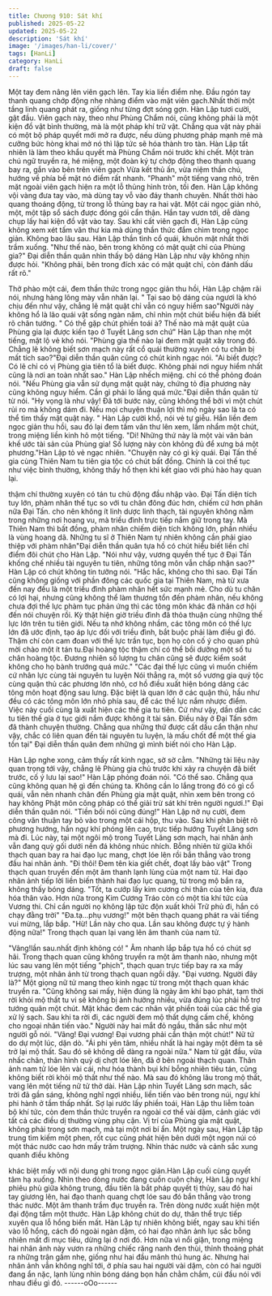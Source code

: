 ```yaml
---
title: Chương 910: Sát khí
published: 2025-05-22
updated: 2025-05-22
description: 'Sát khí'
image: '/images/han-li/cover/'
tags: [HanLi]
category: HanLi
draft: false
---
```


Một tay đem nâng lên viên gạch lên. Tay kia liền điểm nhẹ. Đầu
ngón tay thanh quang chớp động nhẹ nhàng điểm vào mặt viên
gạch.Nhất thời một tầng linh quang phát ra, giống như từng đợt
sóng gợn. Hàn Lập tươi cười, gật đầu.
Viên gạch này, theo như Phùng Chẩm nói, cũng không phải là
một kiện đồ vật bình thường, mà là một pháp khí trữ vật. Chẳng
qua vật này phải có một bộ pháp quyết mới mở ra được, nếu
dùng phương pháp mạnh mẽ mà cưỡng bức hòng khai mở nó thì
lập tức sẽ hóa thành tro tàn. Hàn Lập tất nhiên là làm theo khẩu
quyết mà Phùng Chẩm nói trước khi chết. Một tràn chú ngữ
truyền ra, hé miệng, một đoàn ký tự chớp động theo thanh quang
bay ra, gắn vào bên trên viên gạch
Vừa kết thủ ấn, vừa niệm thần chú, hướng về phía bề mặt nó
điểm rất nhanh. "Phanh" một tiếng vang nhỏ, trên mặt ngoài viên
gạch hiện ra một lỗ thủng hình tròn, tối đen. Hàn Lập không vội
vàng đưa tay vào, mà dùng tay vỗ vào đáy thanh chuyên. Nhất
thời hào quang thoáng động, từ trong lỗ thủng bay ra hai vật.
Một cái ngọc giản nhỏ, một, một tập sổ sách được đóng gói cẩn
thận. Hắn tay vươn tới, dễ dàng chụp lấy hai kiện đồ vật vào tay.
Sau khi cất viên gạch đi, Hàn Lập cũng không xem xét tấm văn
thư kia mà dùng thần thức đắm chìm trong ngọc giản. Không bao
lâu sau. Hàn Lập thần tình cổ quái, khuôn mặt nhất thời trầm
xuống.
"Như thế nào, bên trong không có mật quật chỉ của Phùng gia?"
Đại diễn thần quân nhìn thấy bộ dáng Hàn Lập như vậy không
nhịn được hỏi.
"Không phải, bên trong đích xác có mật quật chỉ, còn đánh dấu rất
rõ."

Thở phào một cái, đem thần thức trong ngọc giản thu hồi, Hàn
Lập chậm rãi nói, nhưng hàng lông mày vẫn nhăn lại.
" Tại sao bộ dáng của ngươi là khó chịu đến như vậy, chẳng lẽ
mật quật chỉ vẫn có nguy hiểm sao"Người này không hổ là lão
quái vật sống ngàn năm, chỉ nhìn một chút biểu hiện đã biết rõ
chân tướng.
" Có thể gặp chút phiền toái à? Thế nào mà mật quật của Phùng
gia lại được kiến tạo ở Tuyết Lăng sơn chứ" Hàn Lập than nhẹ
một tiếng, mặt lộ vẻ khó nói.
"Phùng gia thế nào lại đem mật quật xây trong đó. Chẳng lẽ
không biết sơn mạch này rất cổ quái thường xuyên có tu chân bị
mất tích sao?"Đại diễn thần quân cũng có chút kinh ngạc nói.
"Ai biết được? Có lẽ chỉ có vị Phùng gia tiên tổ là biết được.
Không phải nơi nguy hiểm nhất cũng là nơi an toàn nhất sao."
Hàn Lập nhếch miệng. chỉ có thể phỏng đoán nói.
"Nếu Phùng gia vẫn sử dụng mật quật này, chứng tỏ địa phương
này cũng không nguy hiểm. Cần gì phải lo lắng quá mức."Đại diễn
thần quân từ từ nói.
"Hy vọng là như vậy! Đã tới bước này, cũng không thể bởi vì một
chút rủi ro mà không dám đi. Nếu mọi chuyện thuận lợi thì mộ
ngày sao là ta có thể tìm thấy mật quật này. " Hàn Lập cười khổ,
nói vẻ tự giễu.
Hắn liền đem ngọc giản thu hồi, sau đó lại đem tấm văn thư lên
xem, lẩm nhẩm một chút, trong miệng liền kinh hô một tiếng.
"Di! Những thứ này là một vài văn bản khế ước tài sản của Phùng
gia! Số lượng này còn không đủ để xưng bá một phương."Hàn
Lập tỏ vẻ ngạc nhiên.
"Chuyện này có gì kỳ quái. Đại Tấn thế gia cùng Thiên Nam tu
tiên gia tộc có chút bất đồng. Chính là coi thế tục như việc bình
thường, không thấy hổ thẹn khi kết giao với phú hào hay quan lại.

thậm chí thường xuyên có tán tu chủ động đầu nhập vào. Đại Tấn
diện tích tuy lớn, phàm nhân thế tục so với tu chân đông đúc hơn,
chiếm cứ hơn phân nữa Đại Tấn. cho nên không ít linh dược linh
thạch, tài nguyên không nằm trong những nơi hoang vu, mà triều
đình trực tiếp nắm giữ trong tay. Mà Thiên Nam thì bất đồng,
phàm nhân chiếm diện tích không lớn, phần nhiều là vùng hoang
dã. Những tu sĩ ở Thiên Nam tự nhiên không cần phải giao thiệp
với phàm nhân"Đại diễn thần quân tựa hồ có chút hiểu biết liền
chỉ điểm đôi chút cho Hàn Lập.
"Nói như vậy, vương quyền thế tục ở Đại Tấn khống chế nhiều tài
nguyên tu tiên, những tông môn vẫn chấp nhận sao?" Hàn Lập có
chút không tin tưởng nói.
"Hắc hắc, không cho thì sao. Đại Tấn cũng không giống với phần
đông các quốc gia tại Thiên Nam, mà từ xưa đến nay đều là một
triều đình phàm nhân hết sức mạnh mẻ. Cho dù tu chân có lợi hại,
nhưng cũng không thể làm thương tổn đến phàm nhân, nếu
không chưa đợi thế lực phàm tục phản ứng thì các tông môn khác
đã nhân cơ hội đến nói chuyện rồi. Kỳ thật hiện giờ triều đình đã
thỏa thuận cùng những thế lực lớn trên tu tiên giới. Nếu ta nhớ
không nhầm, các tông môn có thế lực lớn đã ước định, tạo áp lực
đối với triều đình, bắt buộc phải làm điều gì đó. Thậm chí còn cam
đoan với thế lực trần tục, bọn họ còn cố ý cho quan phủ mời chào
một ít tán tu.Đại hoàng tộc thậm chí có thể bồi dưỡng một số tu
chân hoàng tộc. Đương nhiên số lượng tu chân cũng sẽ được
kiểm soát không cho họ bành trướng quá mức."
"Các đại thế lực cũng vì muốn chiếm cứ nhân lực cùng tài nguyên
tu luyện Nói thẳng ra, một số vương gia quý tộc cùng quận thủ
các phương lớn nhỏ, cơ hồ điều xuất hiện bóng dáng các tông
môn hoạt động sau lưng. Đặc biệt là quan lớn ở các quận thủ, hầu
như đều có các tông môn lớn nhỏ phía sau, để các thế lực nắm
nhược điểm. Việc này cuối cùng là xuất hiện các thế gia tu tiên.
Cứ như vậy, dần dần các tu tiên thế gia ở tục giới nắm được
không ít tài sản. Điều này ở Đại Tấn sớm đã thành chuyện
thường. Chẳng qua những thứ được cất dấu cẩn thận như vậy,
chắc có liên quan đến tài nguyên tu luyện, là mấu chốt để một thế
gia tồn tại" Đại diễn thần quân đem những gì mình biết nói cho
Hàn Lập.

Hàn Lập nghe xong, cảm thấy rất kinh ngạc, sờ sờ cằm.
"Những tài liệu này quan trọng tới vậy, chẳng lẽ Phùng gia chủ
trước khi xảy ra chuyện đã biết trước, cố ý lưu lại sao!" Hàn Lập
phỏng đoán nói.
"Có thể sao. Chẳng qua cũng không quan hệ gì đến chúng ta.
Không cần lo lắng trong đó có gì cổ quái, vẫn nên nhanh chân
đến Phùng gia mật quật, nhìn xem bên trong có hay không Phật
môn công pháp có thể giải trừ sát khí trên người ngươi.!" Đại diễn
thần quân nói.
"Tiền bối nói cũng đúng!" Hàn Lập nở nụ cười, đem công văn
thuận tay bỏ vào trong một cái hộp, thu vào.
Sau khi phân biệt rõ phương hướng, hắn ngự khí phóng lên cao,
trực tiếp hướng Tuyết Lăng sơn mà đi. Lúc này, tại một ngôi mộ
trong Tuyết Lăng sơn mạch, hai nhân ảnh vẫn đang quỳ gối dưới
nền đá không nhúc nhích. Bỗng nhiên từ giữa khối thạch quan
bay ra hai đạo lục mang, chợt lóe lên rồi bắn thẳng vào trong đầu
hai nhân ảnh.
"Đi thôi! Đem tên kia giết chết, đoạt lấy bảo vật" Trong thạch quan
truyền đến một âm thanh lạnh lùng của một nam tử. Hai đạo nhân
ảnh tiếp lời liền biến thành hai đạo lục quang, từ trong mộ bắn ra,
không thấy bóng dáng.
"Tốt, ta cướp lấy kim cương chi thân của tên kia, đưa hóa thân
vào. Hơn nữa trong Kim Cương Tráo còn có một tia khí tức của
Vương thi. Chỉ cần người nọ không lập tức độn xuất khỏi Trữ phủ
đi, hắn có chạy đằng trời"
"Đa.tạ…phụ vương!" một bên thạch quang phát ra vài tiếng vui
mừng, lắp bắp.
"Hừ! Lần này cho qua. Lần sau không được tự ý hành động nữa!"
Trong thạch quan lại vang lên âm thanh của nam tử.

"Vâng!lần sau.nhất định không có! " Âm nhanh lắp bắp tựa hồ có
chút sợ hãi.
Trong thạch quan cũng không truyền ra một âm thanh nào, nhưng
một lúc sau vang lên một tiếng "phịch", thạch quan trực tiếp bay
ra xa mấy trượng, một nhân ảnh từ trong thạch quan ngồi dậy.
"Đại vương. Người đây là?" Một giọng nữ tử mang theo kinh ngạc
từ trong một thạch quan khác truyền ra.
"Cũng không sai mấy, hiện đúng là ngày âm khí bạo phát, tạm
thời rời khỏi mộ thất tu vi sẽ không bị ảnh hưởng nhiều, vừa đúng
lúc phải hỗ trợ tướng quân một chút. Mặt khác đem các nhân vật
phiền toái của các thế gia xử lý sạch. Sau khi ta rời đi, các người
đem mộ thất dựng cấm chế, không cho ngoại nhân tiến vào."
Người này hai mắt đỏ ngầu, thần sắc như một người gỗ nói.
"Vâng! Đại vương! Đại vương phải cẩn thận một chút!" Nữ tử do
dự một lúc, dặn dò.
"Ái phi yên tâm, nhiều nhất là hai ngày một đêm ta sẽ trở lại mộ
thất. Sau đó sẽ không dễ dàng ra ngoài nữa." Nam tử gật đầu,
vừa nhấc chân, thân hình quỷ dị chợt lóe lên, đã ở bên ngoài
thạch quan.
Thân ảnh nam tử lóe lên vài cái, như hóa thành bụi khí bỗng
nhiên tiêu tán, cũng không biết rời khỏi mộ thất như thế nào. Mà
sau đó không lâu trong mộ thất, vang lên một tiếng nữ tử thở dài.
Hàn Lập nhìn Tuyết Lăng sơn mạch, sắc trời đã gần sáng, không
nghĩ ngợi nhiều, liền tiến vào bên trong núi, ngự khí phi hành ở
tầm thấp nhất. Sợ lại rước lấy phiền toái, Hàn Lập thu liễm toàn
bộ khí tức, còn đem thần thức truyền ra ngoài cơ thể vài dặm,
cảnh giác với tất cả các điều dị thường vùng phụ cận. Vị trí của
Phùng gia mật quật, không phải trong sơn mạch, mà tại một nơi
bí ẩn.
Một ngày sau, Hàn Lập tập trung tìm kiếm một phen, rốt cục cũng
phát hiện bên dưới một ngọn núi có một thác nước cao hơn mấy
trăm trượng. Nhìn thác nước và cảnh sắc xung quanh điều không

khác biệt mấy với nội dung ghi trong ngọc giản.Hàn Lập cuối cùng
quyết tâm hạ xuống.
Nhìn theo dòng nước đang cuồn cuộn chảy, Hàn Lập ngự khí
phiêu phù giữa không trung, đầu tiên là bắt pháp quyết tị thủy, sau
đó hai tay giương lên, hai đạo thanh quang chợt lóe sau đó bắn
thẳng vào trong thác nước. Một âm thanh trầm đục truyền ra.
Trên dòng nước xuất hiện một đại động tầm một thước. Hàn Lập
không chút do dự, thân thể trực tiếp xuyên qua lỗ hổng biến mất.
Hàn Lập tự nhiên không biết, ngay sau khi tiến vào lỗ hổng, cách
đó ngoài ngàn dặm, có hai đạo nhân ảnh lục sắc bỗng nhiên mất
đi mục tiêu, dừng lại ở nơi đó. Hơn nữa vì nổi giận, trong miệng
hai nhân ảnh này vươn ra những chiếc răng nanh đen thùi, thỉnh
thoảng phát ra những trận gầm nhẹ, giống như hai đầu mãnh thú
hung ác. Nhưng hai nhân ảnh vẫn không nghĩ tới, ở phía sau hai
người vài dặm, còn có hai người đang ẩn nặc, lạnh lùng nhìn
bóng dáng bọn hắn chằm chắm, cúi đầu nói với nhau điều gì đó.
------oOo------
